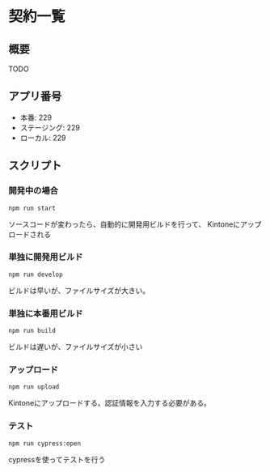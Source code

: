 # 契約一覧


## 概要

TODO

## アプリ番号

- 本番: 229
- ステージング: 229
- ローカル: 229

## スクリプト
### 開発中の場合

`npm run start`

ソースコードが変わったら、自動的に開発用ビルドを行って、
Kintoneにアップロードされる
### 単独に開発用ビルド

`npm run develop`

ビルドは早いが、ファイルサイズが大きい。

### 単独に本番用ビルド

`npm run build`

ビルドは遅いが、ファイルサイズが小さい

### アップロード

`npm run upload`

Kintoneにアップロードする。認証情報を入力する必要がある。

### テスト

`npm run cypress:open`

cypressを使ってテストを行う